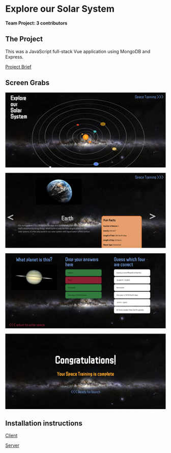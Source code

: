 # Explore our Solar System
**Team Project: 3 contributors**

## The Project
This was a JavaScript full-stack Vue application using MongoDB and Express.

[Project Brief](./education_app.md)

## Screen Grabs

![Homepage](./ScreenGrabs/Homepage.png)

![Planet_Detail](./ScreenGrabs/Planet_Detail.png)

![Planet_Quiz](./ScreenGrabs/Planet_Quiz.png)

![Completed](./ScreenGrabs/Completed.png)

## Installation instructions

[Client](./client/README.md)

[Server](./server/README.md)
